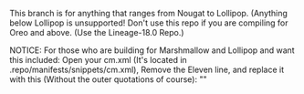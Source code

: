 This branch is for anything that ranges from Nougat to Lollipop. (Anything below Lollipop is unsupported! Don't use this repo if you are compiling for Oreo and above. (Use the Lineage-18.0 Repo.)

NOTICE: For those who are building for Marshmallow and Lollipop and want this included: Open your cm.xml (It's located in .repo/manifests/snippets/cm.xml), Remove the Eleven line, and replace it with this (Without the outer quotations of course): "<project path="packages/apps/Eleven" name="lopez05656/ElevenMT-Unported" revision=cm-14.1 />"
